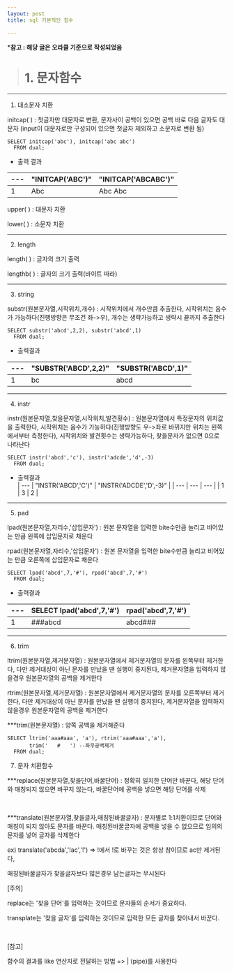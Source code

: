 ```yaml
---
layout: post
title: sql 기본적인 함수

---
```

***참고 : 해당 글은 오라클 기준으로 작성되었음**  


># 1. 문자함수  

---  



1) 대소문자 치환  

initcap( ) : 첫글자만 대문자로 변환, 문자사이 공백이 있으면 공백 바로 다음 글자도 대문자 (input이 대문자로만 구성되어 있으면 첫글자 제외하고 소문자로 변환 됨)


```
SELECT initcap('abc'), initcap('abc abc')
  FROM dual;
```  


- 출력 결과  


| --- | "INITCAP('ABC')" |	"INITCAP('ABCABC')" |
| --- | ----- | --- |
| 1 | Abc |	Abc Abc |  


upper( ) : 대문자 치환

lower( ) : 소문자 치환  

---  


2) length

length( ) : 글자의 크기 출력

lengthb( ) : 글자의 크기 출력(바이트 따라)  

---  



3) string

substr(원본문자열,시작위치,개수) : 시작위치에서 개수만큼 추출한다, 시작위치는 음수가 가능하다(진행방향은 무조건 좌->우), 개수는 생략가능하고 생략시 끝까지 추출한다  
  

```
SELECT substr('abcd',2,2), substr('abcd',1)
  FROM dual;
```  

- 출력결과

| --- |"SUBSTR('ABCD',2,2)"	| "SUBSTR('ABCD',1)" |
| --- | ------- | ----- |
| 1 | bc | abcd |  


---  


4) instr  


instr(원본문자열,찾을문자열,시작위치,발견횟수) : 원본문자열에서 특정문자의 위치값을 출력한다, 시작위치는 음수가 가능하다(진행방향도 우->좌로 바뀌지만 위치는 왼쪽에서부터 측정한다), 시작위치와 발견횟수는 생략가능하다, 찾을문자가 없으면 0으로 나타난다  

```
SELECT instr('abcd','c'), instr('adcde','d',-3)
  FROM dual;
```  


- 출력결과  
| --- | "INSTR('ABCD','C')" | "INSTR('ADCDE','D',-3)" |
| --- | --- | --- |
| 1 | 3 | 2 |  

---  



5) pad  

lpad(원본문자열,자리수,'삽입문자') : 원본 문자열을 입력한 bite수만큼 늘리고 비어있는 만큼 왼쪽에 삽입문자로 채운다

rpad(원본문자열,자리수,'삽입문자') : 원본 문자열을 입력한 bite수만큼 늘리고 비어있는 만큼 오른쪽에 삽입문자로 채운다  


```
SELECT lpad('abcd',7,'#'), rpad('abcd',7,'#')
  FROM dual;
```  

- 출력결과  

| --- | SELECT lpad('abcd',7,'#') | rpad('abcd',7,'#') |
| --- | --- | --- |
| 1 | ###abcd | abcd### |  


---  



6) trim  


ltrim(원본문자열,제거문자열) : 원본문자열에서 제거문자열의 문자를 왼쪽부터 제거한다, 다만 제거대상이 아닌 문자를 만났을 땐 실행이 중지된다, 제거문자열을 입력하지 않을경우 원본문자열의 공백을 제거한다

rtrim(원본문자열,제거문자열) : 원본문자열에서 제거문자열의 문자를 오른쪽부터 제거한다, 다만 제거대상이 아닌 문자를 만났을 땐 실행이 중지된다, 제거문자열을 입력하지 않을경우 원본문자열의 공백을 제거한다

***trim(원본문자열) : 양쪽 공백을 제거해준다  


```
SELECT ltrim('aaa#aaa', 'a'), rtrim('aaa#aaa','a'), 
	   trim('   #   ') --좌우공백제거 
  FROM dual;
```  




7) 문자 치환함수

***replace(원본문자열,찾을단어,바꿀단어) : 정확히 일치한 단어만 바꾼다, 해당 단어와 매칭되지 않으면 바꾸지 않는다, 바꿀단어에 공백을 넣으면 해당 단어를 삭제


​

***translate(원본문자열,찾을글자,매칭된바꿀글자) : 문자별로 1:1치환이므로 단어와 매칭이 되지 않아도 문자를 바꾼다.  매칭된바꿀글자에 공백을 넣을 수 없으므로 임의의 문자를 넣어 글자를 삭제한다 

ex) translate('abcda','!ac','!') => !에서 !로 바꾸는 것은 항상 참이므로 ac만 제거된다, 

매칭된바꿀글자가 찾을글자보다 많은경우 남는글자는 무시된다


[주의]

replace는 '찾을 단어'를 입력하는 것이므로 문자들의 순서가 중요하다.

transplate는 '찾을 글자'를 입력하는 것이므로 입력한 모든 글자를 찾아내서 바꾼다.

​

[참고]

함수의 결과를 like 연산자로 전달하는 방법 => | (pipe)를 사용한다
